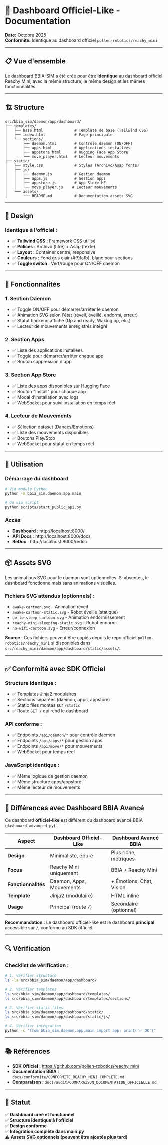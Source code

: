 # 🎨 Dashboard Officiel-Like - Documentation

**Date:** Octobre 2025  
**Conformité:** Identique au dashboard officiel `pollen-robotics/reachy_mini`

---

## 📋 Vue d'ensemble

Le dashboard BBIA-SIM a été créé pour être **identique** au dashboard officiel Reachy Mini, avec la même structure, le même design et les mêmes fonctionnalités.

---

## 🏗️ Structure

```
src/bbia_sim/daemon/app/dashboard/
├── templates/
│   ├── base.html              # Template de base (Tailwind CSS)
│   ├── index.html             # Page principale
│   └── sections/
│       ├── daemon.html        # Contrôle daemon (ON/OFF)
│       ├── apps.html          # Applications installées
│       ├── appstore.html      # Hugging Face App Store
│       └── move_player.html   # Lecteur mouvements
├── static/
│   ├── style.css              # Styles (Archivo/Asap fonts)
│   ├── js/
│   │   ├── daemon.js          # Gestion daemon
│   │   ├── apps.js            # Gestion apps
│   │   ├── appstore.js        # App Store HF
│   │   └── move_player.js    # Lecteur mouvements
│   └── assets/
│       └── README.md          # Documentation assets SVG
```

---

## 🎨 Design

### Identique à l'officiel :

- ✅ **Tailwind CSS** : Framework CSS utilisé
- ✅ **Polices** : Archivo (titre) + Asap (texte)
- ✅ **Layout** : Container centré, responsive
- ✅ **Couleurs** : Fond gris clair (#f9fafb), blanc pour sections
- ✅ **Toggle switch** : Vert/rouge pour ON/OFF daemon

---

## 🚀 Fonctionnalités

### 1. **Section Daemon**
- ✅ Toggle ON/OFF pour démarrer/arrêter le daemon
- ✅ Animation SVG selon l'état (réveil, éveillé, endormi, erreur)
- ✅ Statut backend affiché (Up and ready, Waking up, etc.)
- ✅ Lecteur de mouvements enregistrés intégré

### 2. **Section Apps**
- ✅ Liste des applications installées
- ✅ Toggle pour démarrer/arrêter chaque app
- ✅ Bouton suppression d'app

### 3. **Section App Store**
- ✅ Liste des apps disponibles sur Hugging Face
- ✅ Bouton "Install" pour chaque app
- ✅ Modal d'installation avec logs
- ✅ WebSocket pour suivi installation en temps réel

### 4. **Lecteur de Mouvements**
- ✅ Sélection dataset (Dances/Emotions)
- ✅ Liste des mouvements disponibles
- ✅ Boutons Play/Stop
- ✅ WebSocket pour statut en temps réel

---

## 🔧 Utilisation

### Démarrage du dashboard

```bash
# Via module Python
python -m bbia_sim.daemon.app.main

# Ou via script
python scripts/start_public_api.py
```

### Accès

- **Dashboard** : http://localhost:8000/
- **API Docs** : http://localhost:8000/docs
- **ReDoc** : http://localhost:8000/redoc

---

## 📦 Assets SVG

Les animations SVG pour le daemon sont optionnelles. Si absentes, le dashboard fonctionne mais sans animations visuelles.

### Fichiers SVG attendus (optionnels) :

- `awake-cartoon.svg` - Animation réveil
- `awake-cartoon-static.svg` - Robot éveillé (statique)
- `go-to-sleep-cartoon.svg` - Animation endormissement
- `reachy-mini-sleeping-static.svg` - Robot endormi
- `no-wifi-cartoon.svg` - Erreur/connexion

**Source** : Ces fichiers peuvent être copiés depuis le repo officiel `pollen-robotics/reachy_mini` si disponibles dans `src/reachy_mini/daemon/app/dashboard/static/assets/`.

---

## ✅ Conformité avec SDK Officiel

### Structure identique :
- ✅ Templates Jinja2 modulaires
- ✅ Sections séparées (daemon, apps, appstore)
- ✅ Static files montés sur `/static`
- ✅ Route `GET /` qui rend le dashboard

### API conforme :
- ✅ Endpoints `/api/daemon/*` pour contrôle daemon
- ✅ Endpoints `/api/apps/*` pour gestion apps
- ✅ Endpoints `/api/move/*` pour mouvements
- ✅ WebSocket pour temps réel

### JavaScript identique :
- ✅ Même logique de gestion daemon
- ✅ Même structure apps/appstore
- ✅ Même lecteur de mouvements

---

## 🎯 Différences avec Dashboard BBIA Avancé

Ce dashboard **officiel-like** est différent du dashboard avancé BBIA (`dashboard_advanced.py`) :

| Aspect | Dashboard Officiel-Like | Dashboard Avancé BBIA |
|--------|------------------------|----------------------|
| **Design** | Minimaliste, épuré | Plus riche, métriques |
| **Focus** | Reachy Mini uniquement | BBIA + Reachy Mini |
| **Fonctionnalités** | Daemon, Apps, Mouvements | + Émotions, Chat, Vision |
| **Template** | Jinja2 (modulaire) | HTML inline |
| **Usage** | Principal (route `/`) | Secondaire (optionnel) |

**Recommandation** : Le dashboard officiel-like est le dashboard **principal** accessible sur `/`, conforme au SDK officiel.

---

## 🔍 Vérification

### Checklist de vérification :

```bash
# 1. Vérifier structure
ls -la src/bbia_sim/daemon/app/dashboard/

# 2. Vérifier templates
ls src/bbia_sim/daemon/app/dashboard/templates/
ls src/bbia_sim/daemon/app/dashboard/templates/sections/

# 3. Vérifier static files
ls src/bbia_sim/daemon/app/dashboard/static/
ls src/bbia_sim/daemon/app/dashboard/static/js/

# 4. Vérifier intégration
python -c "from bbia_sim.daemon.app.main import app; print('✅ OK')"
```

---

## 📚 Références

- **SDK Officiel** : https://github.com/pollen-robotics/reachy_mini
- **Documentation BBIA** : `docs/conformite/CONFORMITE_REACHY_MINI_COMPLETE.md`
- **Comparaison** : `docs/audit/COMPARAISON_DOCUMENTATION_OFFICIELLE.md`

---

## 🎉 Statut

✅ **Dashboard créé et fonctionnel**  
✅ **Structure identique à l'officiel**  
✅ **Design conforme**  
✅ **Intégration complète dans main.py**  
⚠️ **Assets SVG optionnels (peuvent être ajoutés plus tard)**


